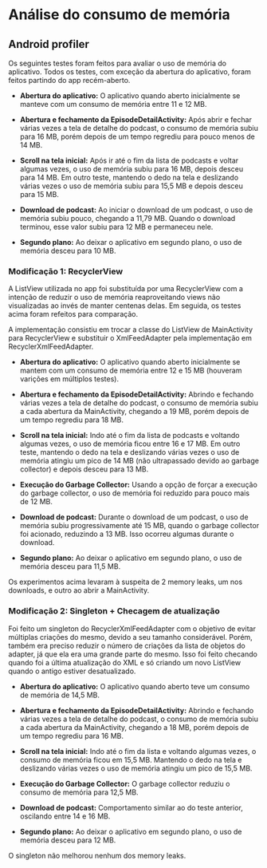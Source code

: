 # Análise do consumo de memória

## Android profiler ##

Os seguintes testes foram feitos para avaliar o uso de memória do aplicativo.
Todos os testes, com exceção da abertura do aplicativo, foram feitos partindo do app recém-aberto.

* __Abertura do aplicativo:__ O aplicativo quando aberto inicialmente se manteve com um consumo de memória entre 11 e 12 MB.

* __Abertura e fechamento da EpisodeDetailActivity:__ Após abrir e fechar várias vezes a tela de detalhe do podcast, o consumo de memória subiu para 16 MB, porém depois de um tempo regrediu para pouco menos de 14 MB.

* __Scroll na tela inicial:__ Após ir até o fim da lista de podcasts e voltar algumas vezes, o uso de memória subiu para 16 MB, depois desceu para 14 MB. Em outro teste, mantendo o dedo na tela e deslizando várias vezes o uso de memória subiu para 15,5 MB e depois desceu para 15 MB.

* __Download de podcast:__ Ao iniciar o download de um podcast, o uso de memória subiu pouco, chegando a 11,79 MB. Quando o download terminou, esse valor subiu para 12 MB e permaneceu nele.

* __Segundo plano:__ Ao deixar o aplicativo em segundo plano, o uso de memória desceu para 10 MB.

### Modificação 1: RecyclerView ###

A ListView utilizada no app foi substituída por uma RecyclerView com a intenção de reduzir o uso de memória reaproveitando views não visualizadas ao invés de manter centenas delas. Em seguida, os testes acima foram refeitos para comparação.

A implementação consistiu em trocar a classe do ListView de MainActivity para RecyclerView e substituir o XmlFeedAdapter pela implementação em RecyclerXmlFeedAdapter.

* __Abertura do aplicativo:__ O aplicativo quando aberto inicialmente se mantem com um consumo de memória entre 12 e 15 MB (houveram varições em múltiplos testes).

* __Abertura e fechamento da EpisodeDetailActivity:__ Abrindo e fechando várias vezes a tela de detalhe do podcast, o consumo de memória subiu a cada abertura da MainActivity, chegando a 19 MB, porém depois de um tempo regrediu para 18 MB.

* __Scroll na tela inicial:__ Indo até o fim da lista de podcasts e voltando algumas vezes, o uso de memória ficou entre 16 e 17 MB. Em outro teste, mantendo o dedo na tela e deslizando várias vezes o uso de memória atingiu um pico de 14 MB (não ultrapassado devido ao garbage collector) e depois desceu para 13 MB.

* __Execução do Garbage Collector:__ Usando a opção de forçar a execução do garbage collector, o uso de memória foi reduzido para pouco mais de 12 MB.

* __Download de podcast:__ Durante o download de um podcast, o uso de memória subiu progressivamente até 15 MB, quando o garbage collector foi acionado, reduzindo a 13 MB. Isso ocorreu algumas durante o download.

* __Segundo plano:__ Ao deixar o aplicativo em segundo plano, o uso de memória desceu para 11,5 MB.

Os experimentos acima levaram à suspeita de 2 memory leaks, um nos downloads, e outro ao abrir a MainActivity.

### Modificação 2: Singleton + Checagem de atualização ###

Foi feito um singleton do RecyclerXmlFeedAdapter com o objetivo de evitar múltiplas criações do mesmo, devido a seu tamanho considerável. Porém, também era preciso reduzir o número de criações da lista de objetos do adapter, já que ela era uma grande parte do mesmo. Isso foi feito checando quando foi a última atualização do XML e só criando um novo ListView quando o antigo estiver desatualizado.

* __Abertura do aplicativo:__ O aplicativo quando aberto teve um consumo de memória de 14,5 MB.

* __Abertura e fechamento da EpisodeDetailActivity:__ Abrindo e fechando várias vezes a tela de detalhe do podcast, o consumo de memória subiu a cada abertura da MainActivity, chegando a 18 MB, porém depois de um tempo regrediu para 16 MB.

* __Scroll na tela inicial:__ Indo até o fim da lista e voltando algumas vezes, o consumo de memória ficou em 15,5 MB. Mantendo o dedo na tela e deslizando várias vezes o uso de memória atingiu um pico de 15,5 MB.

* __Execução do Garbage Collector:__ O garbage collector reduziu o consumo de memória para 12,5 MB.

* __Download de podcast:__ Comportamento similar ao do teste anterior, oscilando entre 14 e 16 MB.

* __Segundo plano:__ Ao deixar o aplicativo em segundo plano, o uso de memória desceu para 12 MB.

O singleton não melhorou nenhum dos memory leaks.
